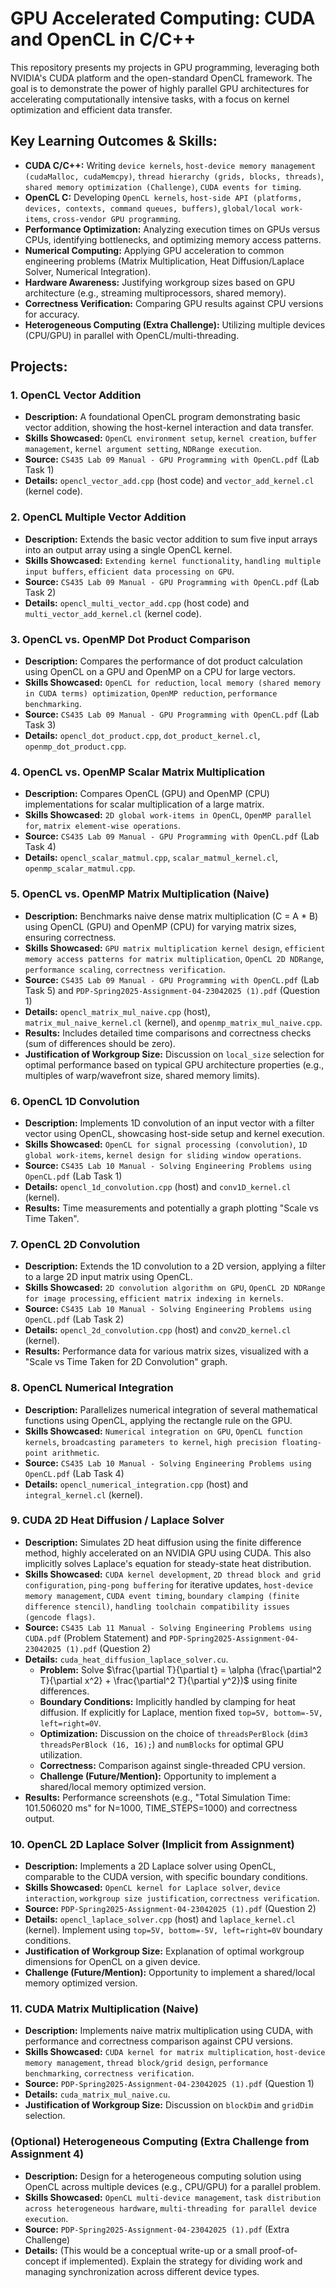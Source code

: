 # GPU Accelerated Computing: CUDA and OpenCL in C/C++

This repository presents my projects in GPU programming, leveraging both NVIDIA's CUDA platform and the open-standard OpenCL framework. The goal is to demonstrate the power of highly parallel GPU architectures for accelerating computationally intensive tasks, with a focus on kernel optimization and efficient data transfer.

## Key Learning Outcomes & Skills:

* **CUDA C/C++:** Writing `device kernels`, `host-device memory management (cudaMalloc, cudaMemcpy)`, `thread hierarchy (grids, blocks, threads)`, `shared memory optimization (Challenge)`, `CUDA events for timing`.
* **OpenCL C:** Developing `OpenCL kernels`, `host-side API (platforms, devices, contexts, command queues, buffers)`, `global/local work-items`, `cross-vendor GPU programming`.
* **Performance Optimization:** Analyzing execution times on GPUs versus CPUs, identifying bottlenecks, and optimizing memory access patterns.
* **Numerical Computing:** Applying GPU acceleration to common engineering problems (Matrix Multiplication, Heat Diffusion/Laplace Solver, Numerical Integration).
* **Hardware Awareness:** Justifying workgroup sizes based on GPU architecture (e.g., streaming multiprocessors, shared memory).
* **Correctness Verification:** Comparing GPU results against CPU versions for accuracy.
* **Heterogeneous Computing (Extra Challenge):** Utilizing multiple devices (CPU/GPU) in parallel with OpenCL/multi-threading.

## Projects:

### 1. OpenCL Vector Addition
* **Description:** A foundational OpenCL program demonstrating basic vector addition, showing the host-kernel interaction and data transfer.
* **Skills Showcased:** `OpenCL environment setup`, `kernel creation`, `buffer management`, `kernel argument setting`, `NDRange execution`.
* **Source:** `CS435 Lab 09 Manual - GPU Programming with OpenCL.pdf` (Lab Task 1)
* **Details:** `opencl_vector_add.cpp` (host code) and `vector_add_kernel.cl` (kernel code).

### 2. OpenCL Multiple Vector Addition
* **Description:** Extends the basic vector addition to sum five input arrays into an output array using a single OpenCL kernel.
* **Skills Showcased:** `Extending kernel functionality`, `handling multiple input buffers`, `efficient data processing on GPU`.
* **Source:** `CS435 Lab 09 Manual - GPU Programming with OpenCL.pdf` (Lab Task 2)
* **Details:** `opencl_multi_vector_add.cpp` (host code) and `multi_vector_add_kernel.cl` (kernel code).

### 3. OpenCL vs. OpenMP Dot Product Comparison
* **Description:** Compares the performance of dot product calculation using OpenCL on a GPU and OpenMP on a CPU for large vectors.
* **Skills Showcased:** `OpenCL for reduction`, `local memory (shared memory in CUDA terms) optimization`, `OpenMP reduction`, `performance benchmarking`.
* **Source:** `CS435 Lab 09 Manual - GPU Programming with OpenCL.pdf` (Lab Task 3)
* **Details:** `opencl_dot_product.cpp`, `dot_product_kernel.cl`, `openmp_dot_product.cpp`.

### 4. OpenCL vs. OpenMP Scalar Matrix Multiplication
* **Description:** Compares OpenCL (GPU) and OpenMP (CPU) implementations for scalar multiplication of a large matrix.
* **Skills Showcased:** `2D global work-items in OpenCL`, `OpenMP parallel for`, `matrix element-wise operations`.
* **Source:** `CS435 Lab 09 Manual - GPU Programming with OpenCL.pdf` (Lab Task 4)
* **Details:** `opencl_scalar_matmul.cpp`, `scalar_matmul_kernel.cl`, `openmp_scalar_matmul.cpp`.

### 5. OpenCL vs. OpenMP Matrix Multiplication (Naive)
* **Description:** Benchmarks naive dense matrix multiplication (C = A * B) using OpenCL (GPU) and OpenMP (CPU) for varying matrix sizes, ensuring correctness.
* **Skills Showcased:** `GPU matrix multiplication kernel design`, `efficient memory access patterns for matrix multiplication`, `OpenCL 2D NDRange`, `performance scaling`, `correctness verification`.
* **Source:** `CS435 Lab 09 Manual - GPU Programming with OpenCL.pdf` (Lab Task 5) and `PDP-Spring2025-Assignment-04-23042025 (1).pdf` (Question 1)
* **Details:** `opencl_matrix_mul_naive.cpp` (host), `matrix_mul_naive_kernel.cl` (kernel), and `openmp_matrix_mul_naive.cpp`.
* **Results:** Includes detailed time comparisons and correctness checks (sum of differences should be zero).
* **Justification of Workgroup Size:** Discussion on `local_size` selection for optimal performance based on typical GPU architecture properties (e.g., multiples of warp/wavefront size, shared memory limits).

### 6. OpenCL 1D Convolution
* **Description:** Implements 1D convolution of an input vector with a filter vector using OpenCL, showcasing host-side setup and kernel execution.
* **Skills Showcased:** `OpenCL for signal processing (convolution)`, `1D global work-items`, `kernel design for sliding window operations`.
* **Source:** `CS435 Lab 10 Manual - Solving Engineering Problems using OpenCL.pdf` (Lab Task 1)
* **Details:** `opencl_1d_convolution.cpp` (host) and `conv1D_kernel.cl` (kernel).
* **Results:** Time measurements and potentially a graph plotting "Scale vs Time Taken".

### 7. OpenCL 2D Convolution
* **Description:** Extends the 1D convolution to a 2D version, applying a filter to a large 2D input matrix using OpenCL.
* **Skills Showcased:** `2D convolution algorithm on GPU`, `OpenCL 2D NDRange for image processing`, `efficient matrix indexing in kernels`.
* **Source:** `CS435 Lab 10 Manual - Solving Engineering Problems using OpenCL.pdf` (Lab Task 2)
* **Details:** `opencl_2d_convolution.cpp` (host) and `conv2D_kernel.cl` (kernel).
* **Results:** Performance data for various matrix sizes, visualized with a "Scale vs Time Taken for 2D Convolution" graph.

### 8. OpenCL Numerical Integration
* **Description:** Parallelizes numerical integration of several mathematical functions using OpenCL, applying the rectangle rule on the GPU.
* **Skills Showcased:** `Numerical integration on GPU`, `OpenCL function kernels`, `broadcasting parameters to kernel`, `high precision floating-point arithmetic`.
* **Source:** `CS435 Lab 10 Manual - Solving Engineering Problems using OpenCL.pdf` (Lab Task 4)
* **Details:** `opencl_numerical_integration.cpp` (host) and `integral_kernel.cl` (kernel).

### 9. CUDA 2D Heat Diffusion / Laplace Solver
* **Description:** Simulates 2D heat diffusion using the finite difference method, highly accelerated on an NVIDIA GPU using CUDA. This also implicitly solves Laplace's equation for steady-state heat distribution.
* **Skills Showcased:** `CUDA kernel development`, `2D thread block and grid configuration`, `ping-pong buffering` for iterative updates, `host-device memory management`, `CUDA event timing`, `boundary clamping (finite difference stencil)`, `handling toolchain compatibility issues (gencode flags)`.
* **Source:** `CS435 Lab 11 Manual - Solving Engineering Problems using CUDA.pdf` (Problem Statement) and `PDP-Spring2025-Assignment-04-23042025 (1).pdf` (Question 2)
* **Details:** `cuda_heat_diffusion_laplace_solver.cu`.
    * **Problem:** Solve $\frac{\partial T}{\partial t} = \alpha (\frac{\partial^2 T}{\partial x^2} + \frac{\partial^2 T}{\partial y^2})$ using finite differences.
    * **Boundary Conditions:** Implicitly handled by clamping for heat diffusion. If explicitly for Laplace, mention fixed `top=5V, bottom=-5V, left=right=0V`.
    * **Optimization:** Discussion on the choice of `threadsPerBlock` (`dim3 threadsPerBlock (16, 16);`) and `numBlocks` for optimal GPU utilization.
    * **Correctness:** Comparison against single-threaded CPU version.
    * **Challenge (Future/Mention):** Opportunity to implement a shared/local memory optimized version.
* **Results:** Performance screenshots (e.g., "Total Simulation Time: 101.506020 ms" for N=1000, TIME_STEPS=1000) and correctness output.

### 10. OpenCL 2D Laplace Solver (Implicit from Assignment)
* **Description:** Implements a 2D Laplace solver using OpenCL, comparable to the CUDA version, with specific boundary conditions.
* **Skills Showcased:** `OpenCL kernel for Laplace solver`, `device interaction`, `workgroup size justification`, `correctness verification`.
* **Source:** `PDP-Spring2025-Assignment-04-23042025 (1).pdf` (Question 2)
* **Details:** `opencl_laplace_solver.cpp` (host) and `laplace_kernel.cl` (kernel). Implement using `top=5V, bottom=-5V, left=right=0V` boundary conditions.
* **Justification of Workgroup Size:** Explanation of optimal workgroup dimensions for OpenCL on a given device.
* **Challenge (Future/Mention):** Opportunity to implement a shared/local memory optimized version.

### 11. CUDA Matrix Multiplication (Naive)
* **Description:** Implements naive matrix multiplication using CUDA, with performance and correctness comparison against CPU versions.
* **Skills Showcased:** `CUDA kernel for matrix multiplication`, `host-device memory management`, `thread block/grid design`, `performance benchmarking`, `correctness verification`.
* **Source:** `PDP-Spring2025-Assignment-04-23042025 (1).pdf` (Question 1)
* **Details:** `cuda_matrix_mul_naive.cu`.
* **Justification of Workgroup Size:** Discussion on `blockDim` and `gridDim` selection.

### (Optional) Heterogeneous Computing (Extra Challenge from Assignment 4)
* **Description:** Design for a heterogeneous computing solution using OpenCL across multiple devices (e.g., CPU/GPU) for a parallel problem.
* **Skills Showcased:** `OpenCL multi-device management`, `task distribution across heterogeneous hardware`, `multi-threading for parallel device execution`.
* **Source:** `PDP-Spring2025-Assignment-04-23042025 (1).pdf` (Extra Challenge)
* **Details:** (This would be a conceptual write-up or a small proof-of-concept if implemented). Explain the strategy for dividing work and managing synchronization across different device types.
